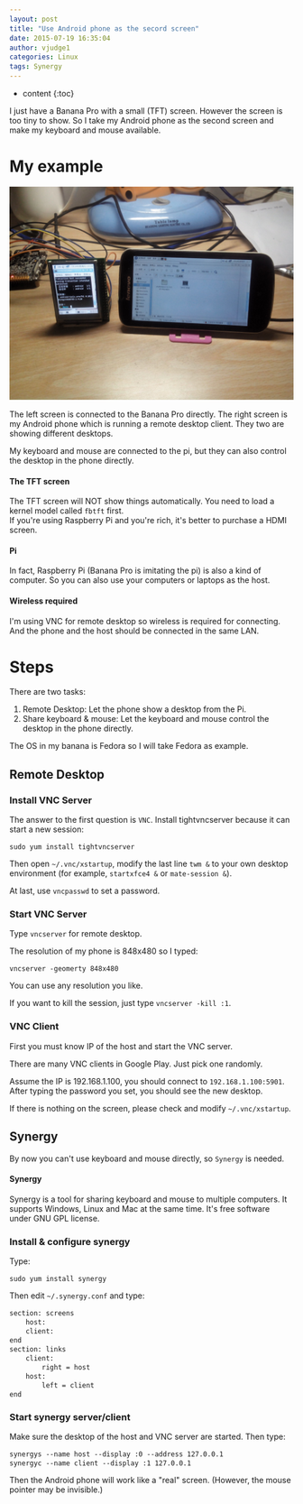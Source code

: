 ```yaml
---
layout: post
title: "Use Android phone as the secord screen"
date: 2015-07-19 16:35:04
author: vjudge1
categories: Linux
tags: Synergy
---
```


* content
{:toc}

I just have a Banana Pro with a small (TFT) screen. However the screen is too tiny to show. So I take my Android phone as the second screen and make my keyboard and mouse available.




# My example

![devices](/images/2015-07-19-dual-screens/device.jpg)

The left screen is connected to the Banana Pro directly. The right screen is my Android phone which is running a remote desktop client. They two are showing different desktops.

My keyboard and mouse are connected to the pi, but they can also control the desktop in the phone directly.

<div class="callout callout-info">
<h4>The TFT screen</h4>
The TFT screen will NOT show things automatically. You need to load a kernel model called <code>fbtft</code> first.<br>
If you're using Raspberry Pi and you're rich, it's better to purchase a HDMI screen.
</div>

<div class="callout callout-info">
<h4>Pi</h4>
In fact, Raspberry Pi (Banana Pro is imitating the pi) is also a kind of computer. So you can also use your computers or laptops as the host.
</div>

<div class="callout callout-warning">
<h4>Wireless required</h4>
I'm using VNC for remote desktop so wireless is required for connecting. And the phone and the host should be connected in the same LAN.
</div>

# Steps

There are two tasks:

1. Remote Desktop: Let the phone show a desktop from the Pi.
2. Share keyboard & mouse: Let the keyboard and mouse control the desktop in the phone directly.

The OS in my banana is Fedora so I will take Fedora as example.

## Remote Desktop

### Install VNC Server

The answer to the first question is `VNC`. Install tightvncserver because it can start a new session:

	sudo yum install tightvncserver

Then open `~/.vnc/xstartup`, modify the last line `twm &` to your own desktop environment (for example, `startxfce4 &` or `mate-session &`).

At last, use `vncpasswd` to set a password.

### Start VNC Server

Type `vncserver` for remote desktop.

The resolution of my phone is 848x480 so I typed:

	vncserver -geomerty 848x480

You can use any resolution you like.

If you want to kill the session, just type `vncserver -kill :1`.

### VNC Client

First you must know IP of the host and start the VNC server.

There are many VNC clients in Google Play. Just pick one randomly.

Assume the IP is 192.168.1.100, you should connect to `192.168.1.100:5901`. After typing the password you set, you should see the new desktop.

If there is nothing on the screen, please check and modify `~/.vnc/xstartup`.

## Synergy

By now you can't use keyboard and mouse directly, so `Synergy` is needed.

<div class="callout callout-primary">
<h4>Synergy</h4>
Synergy is a tool for sharing keyboard and mouse to multiple computers. It supports Windows, Linux and Mac at the same time. It's free software under GNU GPL license.
</div>

### Install & configure synergy

Type:

	sudo yum install synergy

Then edit `~/.synergy.conf` and type:

	section: screens
		host:
		client:
	end
	section: links
		client:
			right = host
		host:
			left = client
	end

### Start synergy server/client

Make sure the desktop of the host and VNC server are started. Then type:

	synergys --name host --display :0 --address 127.0.0.1
	synergyc --name client --display :1 127.0.0.1

Then the Android phone will work like a "real" screen. (However, the mouse pointer may be invisible.)

